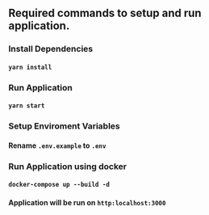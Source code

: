 ## Required commands to setup and run application.

### Install Dependencies

#### `yarn install`

### Run Application

#### `yarn start`

### Setup Enviroment Variables
 
#### Rename `.env.example` to `.env`

### Run Application using docker

#### `docker-compose up --build -d`
#### Application will be run on `http:localhost:3000`